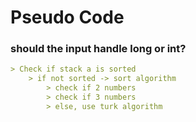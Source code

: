 # Pseudo Code

### should the input handle long or int?

```markdown
> Check if stack a is sorted
    > if not sorted -> sort algorithm
        > check if 2 numbers
        > check if 3 numbers
        > else, use turk algorithm

```